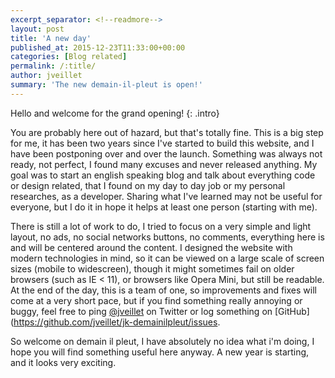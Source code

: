 ```yaml
---
excerpt_separator: <!--readmore-->
layout: post
title: 'A new day'
published_at: 2015-12-23T11:33:00+00:00
categories: [Blog related]
permalink: /:title/
author: jveillet
summary: 'The new demain-il-pleut is open!'
---
```


Hello and welcome for the grand opening!
{: .intro}

You are probably here out of hazard, but that's totally fine. This is a big step for me, it has been two years since I've started to build this website, and I have been postponing over and over the launch. Something was always not ready, not perfect, I found many excuses and never released anything. My goal was to start an english speaking blog and talk about everything code or design related, that I found on my day to day job or my personal researches, as a developer. Sharing what I've learned may not be useful for everyone, but I do it in hope it helps at least one person (starting with me).

<!--readmore-->

There is still a lot of work to do, I tried to focus on a very simple and light layout, no ads, no social networks
buttons, no comments, everything here is and will be centered around the content. I designed the website with modern
technologies in mind, so it can be viewed on a large scale of screen sizes (mobile to widescreen), though it might
sometimes fail on older browsers (such as IE < 11), or browsers like Opera Mini, but still be readable. At the end of
the day, this is a team of one, so improvements and fixes will come at a very short pace, but if you find something
really annoying or buggy, feel free to ping [@jveillet](https://twitter.com/jveillet) on Twitter or log something on [GitHub](https://github.com/jveillet/jk-demainilpleut/issues.

So welcome on demain il pleut, I have absolutely no idea what i'm doing, I hope you will find something useful here
anyway. A new year is starting, and it looks very exciting.
